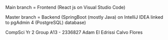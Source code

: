Main branch = Frontend (React js on Visual Studio Code)

Master branch = Backend (SpringBoot (mostly Java) on IntelliJ IDEA linked to pgAdmin 4 (PostgreSQL) database)

CompSci Yr 2 Group A13 - 2336827 Adam El Edrissi Calvo Flores
